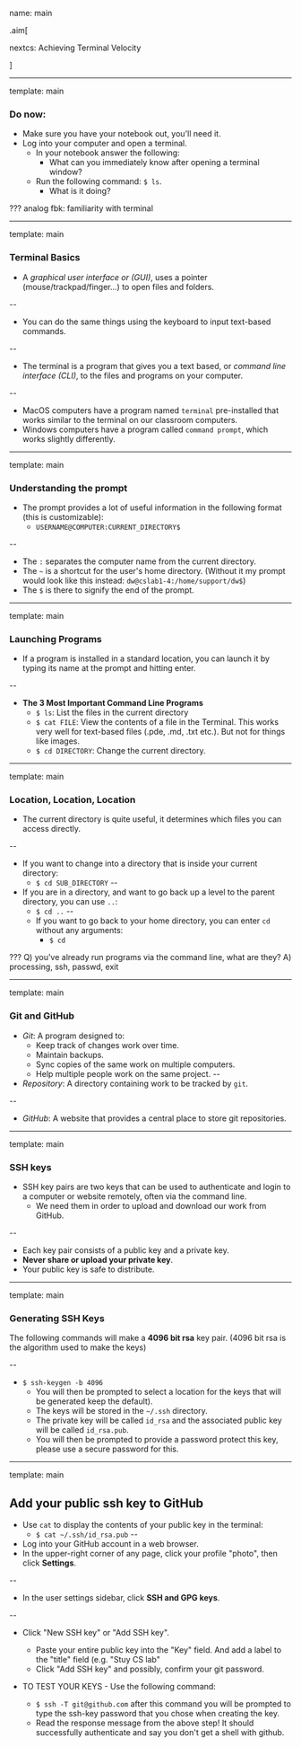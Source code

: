 name: main

.aim[<div>
nextcs: Achieving Terminal Velocity
</div>]

---
template: main

### Do now:
- Make sure you have your notebook out, you'll need it.
- Log into your computer and open a terminal.
  - In your notebook answer the following:
      - What can you immediately know after opening a terminal window?
  - Run the following command: `$ ls`.
      - What is it doing?

???
analog fbk: familiarity with terminal

---
template: main

### Terminal Basics
- A _graphical user interface or (GUI)_, uses a pointer (mouse/trackpad/finger...) to open files and folders.

--
- You can do the same things using the keyboard to input text-based commands.

--
- The terminal is a program that gives you a text based, or _command line interface (CLI)_, to the files and programs on your computer.

--
  - MacOS computers have a program named `terminal` pre-installed that works similar to the terminal on our classroom computers.
  - Windows computers have a program called `command prompt`, which works slightly differently.

---
template: main

### Understanding the prompt

- The prompt provides a lot of useful information in the following format (this is customizable):
  - `USERNAME@COMPUTER:CURRENT_DIRECTORY$ `

--
  - The `:` separates the computer name from the current directory.
  - The `~` is a shortcut for the user's home directory. (Without it my prompt would look like this instead: `dw@cslab1-4:/home/support/dw$`)
  - The `$` is there to signify the end of the prompt.

---
template: main

### Launching Programs

- If a program is installed in a standard location, you can launch it by typing its name at the prompt and hitting enter.

--
- __The 3 Most Important Command Line Programs__
  - `$ ls`: List the files in the current directory
  - `$ cat FILE`: View the contents of a file in the Terminal. This works very well for text-based files (.pde, .md, .txt etc.). But not for things like images.
  - `$ cd DIRECTORY`: Change the current directory.

---
template: main

### Location, Location, Location

- The current directory is quite useful, it determines which files you can access directly.

--
  - If you want to change into a directory that is inside your current directory:
      - `$ cd SUB_DIRECTORY`
--
  - If you are in a directory, and want to go back up a level to the parent directory, you can use `..`:
      - `$ cd ..`
--
    - If you want to go back to your home directory, you can enter `cd` without any arguments:
      - `$ cd`

???
Q) you've already run programs via the command line, what are they?
A) processing, ssh, passwd, exit

---
template: main

### Git and GitHub

- _Git_: A program designed to:
  - Keep track of changes work over time.
  - Maintain backups.
  - Sync copies of the same work on multiple computers.
  - Help multiple people work on the same project.
--
- _Repository_: A directory containing work to be tracked by `git`.

--
- _GitHub_: A website that provides a central place to store git repositories.

---
template: main

### SSH keys
- SSH key pairs are two keys that can be used to authenticate and login to a computer or website remotely, often via the command line.
  - We need them in order to upload and download our work from GitHub.

--
- Each key pair consists of a public key and a private key.
- __Never share or upload your private key__.
- Your public key is safe to distribute.

---
template: main

### Generating SSH Keys

The following commands will make a __4096 bit rsa__ key pair. (4096 bit rsa is the algorithm used to make the keys)

--
- `$ ssh-keygen -b 4096`
  - You will then be prompted to select a location for the keys that will be generated keep the default).
  - The keys will be stored in the `~/.ssh` directory.
  - The private key will be called `id_rsa` and the associated public key will be called `id_rsa.pub`.
  - You will then be prompted to provide a password protect this key, please use a secure password for this.

---
template: main

## Add your public ssh key to GitHub

- Use `cat` to display the contents of your public key in the terminal:
  - `$ cat ~/.ssh/id_rsa.pub`
--
- Log into your GitHub account in a web browser.
- In the upper-right corner of any page, click your profile "photo", then click __Settings__.

--
- In the user settings sidebar, click __SSH and GPG keys__.

--
- Click "New SSH key" or "Add SSH key".
  - Paste your entire public key into the "Key" field. And add a label to the "title" field (e.g. "Stuy CS lab"
  - Click "Add SSH key" and possibly, confirm your git password.

- TO TEST YOUR KEYS - Use the following command:
  - `$ ssh -T git@github.com` after this command you will be prompted to type the ssh-key password that you chose when creating the key.
  - Read the response message from the above step! It should successfully authenticate and say you don't get a shell with github.
